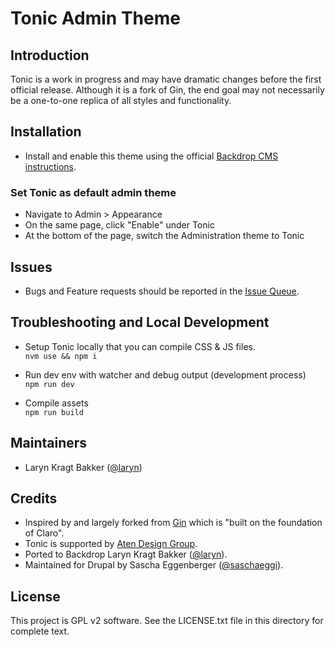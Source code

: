 # Tonic Admin Theme

## Introduction

Tonic is a work in progress and may have dramatic changes before the first official release. Although it is a fork of Gin, the end goal may not necessarily be a one-to-one replica of all styles and functionality.

## Installation

 - Install and enable this theme using the official [Backdrop CMS instructions](https://backdropcms.org/guide/themes).

 ### Set Tonic as default admin theme

 - Navigate to Admin > Appearance
 - On the same page, click "Enable" under Tonic
 - At the bottom of the page, switch the Administration theme to Tonic

 ## Issues

  - Bugs and Feature requests should be reported in the [Issue Queue](https://github.com/backdrop-contrib/tonic/issues).

## Troubleshooting and Local Development

- Setup Tonic locally that you can compile CSS & JS files.\
`nvm use && npm i`

- Run dev env with watcher and debug output (development process)\
`npm run dev`

- Compile assets\
`npm run build`

## Maintainers

 - Laryn Kragt Bakker ([@laryn](https://github.com/laryn))

## Credits
- Inspired by and largely forked from [Gin](https://www.drupal.org/project/gin) which is "built on the foundation of Claro".
- Tonic is supported by [Aten Design Group](https://atendesigngroup.com).
- Ported to Backdrop Laryn Kragt Bakker ([@laryn](https://github.com/laryn)).
- Maintained for Drupal by Sascha Eggenberger ([@saschaeggi](https://www.drupal.org/u/saschaeggi)).

## License

This project is GPL v2 software. See the LICENSE.txt file in this directory for complete text.
